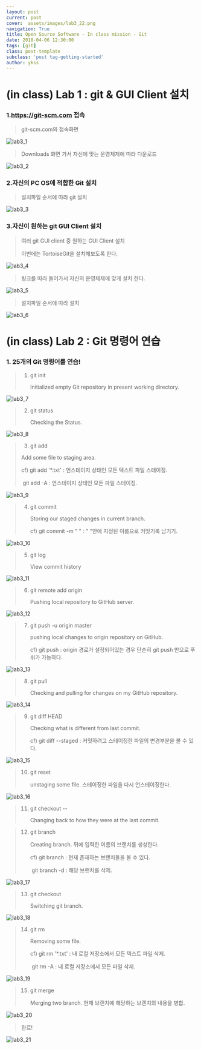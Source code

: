 ```yaml
---
layout: post
current: post
cover:  assets/images/lab3_22.png
navigation: True
title: Open Source Software - In class mission - Git
date: 2018-04-06 12:30:00
tags: [git]
class: post-template
subclass: 'post tag-getting-started'
author: ykss
---
```


# (in class) Lab 1 : git & GUI Client 설치



### 1.https://git-scm.com 접속



> git-scm.com의 접속화면

![lab3_1](/assets/images/lab3_1.png)

> Downloads 화면 가서 자신에 맞는 운영체제에 따라 다운로드

![lab3_2](/assets/images/lab3_2.png)





### 2.자신의 PC OS에 적합한 Git 설치



> 설치파일 순서에 따라 git 설치

![lab3_3](/assets/images/lab3_3.png)





### 3.자신이 원하는 git GUI Client 설치



> 여러 git GUI client 중 원하는 GUI Client 설치 
>
> 이번에는 TortoiseGit을 설치해보도록 한다.

![lab3_4](/assets/images/lab3_4.png)

> 링크를 따라 들어가서 자신의 운영체제에 맞게 설치 한다.

![lab3_5](/assets/images/lab3_5.png)

> 설치파일 순서에 따라 설치

![lab3_6](/assets/images/lab3_6.png)



# (in class) Lab 2 : Git 명령어 연습



### 1. 25개의 Git 명령어를 연습!



> 1. git init
>
>    Initialized empty Git repository in present working directory.

![lab3_7](/assets/images/lab3_7.png)

> 2. git status
>
>    Checking the Status.

![lab3_8](/assets/images/lab3_8.png)

>3. git add
>
>   Add some file to staging area.
>
>   cf) git add '*.txt'  : 언스테이지 상태인 모든 텍스트 파일 스테이징.
>
>   ​     git add -A   : 언스테이지 상태인 모든 파일 스테이징.

![lab3_9](/assets/images/lab3_9.png)

> 4. git commit
>
>    Storing our staged changes in current branch.
>
>    cf) git commit -m " " : " "안에 지정된 이름으로 커밋기록 남기기.

![lab3_10](/assets/images/lab3_10.png)

> 5. git log
>
>    View commit history

![lab3_11](/assets/images/lab3_11.png)

> 6. git remote add origin <URL>
>
>    Pushing local repository to GitHub server.

![lab3_12](/assets/images/lab3_12.png)

> 7. git push -u origin master
>
>    pushing local changes to origin repository on GitHub.
>
>    cf) git push : origin 경로가 설정되어있는 경우 단순히 git push 만으로 푸쉬가 가능하다.

![lab3_13](/assets/images/lab3_13.png)

> 8. git pull
>
>    Checking and pulling for changes on my GitHub repository.

![lab3_14](/assets/images/lab3_14.png)

> 9. git diff HEAD
>
>    Checking what is different from last commit.
>
>    cf) git diff --staged : 커밋하려고 스테이징한 파일의 변경부분을 볼 수 있다.

![lab3_15](/assets/images/lab3_15.png)

> 10. git reset <file>
>
>     unstaging some file. 스테이징한 파일을 다시 언스테이징한다.

![lab3_16](/assets/images/lab3_16.png)

> 11. git checkout -- <file>
>
>     Changing back to how they were at the last commit.

> 12. git branch <branch name>
>
>     Creating branch. 뒤에 입력한 이름의 브랜치를 생성한다.
>
>     cf) git branch : 현재 존재하는 브랜치들을 볼 수 있다.
>
>     ​     git branch -d <branch name> : 해당 브랜치를 삭제.

![lab3_17](/assets/images/lab3_17.png)

> 13. git checkout <branch name>
>
>     Switching git branch.

![lab3_18](/assets/images/lab3_18.png)

> 14. git rm 
>
>     Removing some file.
>
>     cf) git rm '*.txt'  : 내 로컬 저장소에서 모든 텍스트 파일 삭제.
>
>     ​     git rm -A   : 내 로컬 저장소에서 모든 파일 삭제.



![lab3_19](/assets/images/lab3_19.png)

> 15. git merge <branch name>
>
>     Merging two branch. 현재 브랜치에 해당하는 브랜치의 내용을 병합.

![lab3_20](/assets/images/lab3_20.png)

> 완료!

![lab3_21](/assets/images/lab3_21.png)


